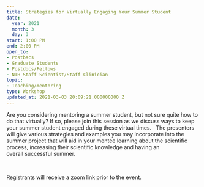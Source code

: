 ```yaml
---
title: Strategies for Virtually Engaging Your Summer Student
date:
  year: 2021
  month: 3
  day: 3
start: 1:00 PM
end: 2:00 PM
open_to:
- Postbacs
- Graduate Students
- Postdocs/Fellows
- NIH Staff Scientist/Staff Clinician
topic:
- Teaching/mentoring
type: Workshop
updated_at: 2021-03-03 20:09:21.000000000 Z
---
```

Are you considering mentoring a summer student, but not sure quite how
to do that virtually? If so, please join this session as we discuss ways
to keep your summer student engaged during these virtual times.   The
presenters will give various strategies and examples you may incorporate
into the summer project that will aid in your mentee learning about the
scientific process, increasing their scientific knowledge and having an
overall successful summer. 

 

Registrants will receive a zoom link prior to the event.
